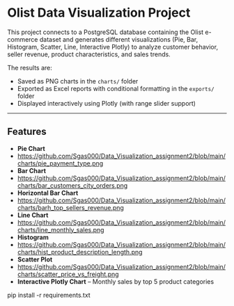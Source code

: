 # Olist Data Visualization Project

This project connects to a PostgreSQL database containing the Olist e-commerce dataset and generates different visualizations (Pie, Bar, Histogram, Scatter, Line, Interactive Plotly) to analyze customer behavior, seller revenue, product characteristics, and sales trends.  

The results are:
- Saved as PNG charts in the `charts/` folder
- Exported as Excel reports with conditional formatting in the `exports/` folder
- Displayed interactively using Plotly (with range slider support)

---

## Features
- **Pie Chart**
- https://github.com/Sgas000/Data_Visualization_assignment2/blob/main/charts/pie_payment_type.png
- **Bar Chart**
- https://github.com/Sgas000/Data_Visualization_assignment2/blob/main/charts/bar_customers_city_orders.png
- **Horizontal Bar Chart** 
- https://github.com/Sgas000/Data_Visualization_assignment2/blob/main/charts/barh_top_sellers_revenue.png
- **Line Chart**
- https://github.com/Sgas000/Data_Visualization_assignment2/blob/main/charts/line_monthly_sales.png  
- **Histogram**
- https://github.com/Sgas000/Data_Visualization_assignment2/blob/main/charts/hist_product_description_length.png
- **Scatter Plot**
- https://github.com/Sgas000/Data_Visualization_assignment2/blob/main/charts/scatter_price_vs_freight.png
- **Interactive Plotly Chart** – Monthly sales by top 5 product categories  

pip install -r requirements.txt

